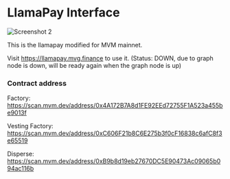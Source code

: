 # LlamaPay Interface
![Screenshot 2](https://user-images.githubusercontent.com/96025197/165397828-063a0d16-edc0-490a-b947-dec75b1005f4.png)

This is the llamapay modified for MVM mainnet.

Visit https://llamapay.mvg.finance to use it. (Status: DOWN, due to graph node is down, will be ready again when the graph node is up)


### Contract address

Factory: https://scan.mvm.dev/address/0x4A172B7A8d1FE92EEd72755F1A523a455be9013f

Vesting Factory: https://scan.mvm.dev/address/0xC606F21b8C6E275b3f0cF16838c6afC8f3e65519

Disperse: https://scan.mvm.dev/address/0xB9b8d19eb27670DC5E90473Ac09065b094ac116b
